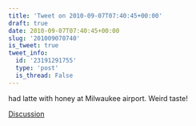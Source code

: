 ```yaml
---
title: 'Tweet on 2010-09-07T07:40:45+00:00'
draft: true
date: 2010-09-07T07:40:45+00:00
slug: '201009070740'
is_tweet: true
tweet_info:
  id: '23191291755'
  type: 'post'
  is_thread: False
---
```




had latte with honey at Milwaukee airport. Weird taste!

[Discussion](https://x.com/sytelus/status/23191291755)
